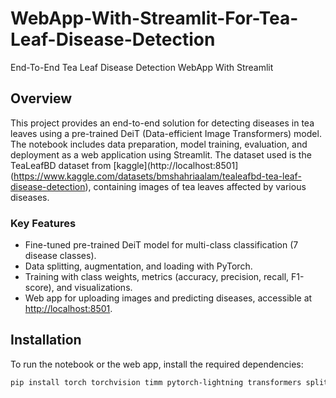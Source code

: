 # WebApp-With-Streamlit-For-Tea-Leaf-Disease-Detection
End-To-End Tea Leaf Disease Detection WebApp With Streamlit


## Overview
This project provides an end-to-end solution for detecting diseases in tea leaves using a pre-trained DeiT (Data-efficient Image Transformers) model. The notebook includes data preparation, model training, evaluation, and deployment as a web application using Streamlit. The dataset used is the TeaLeafBD dataset from [kaggle](http://localhost:8501](https://www.kaggle.com/datasets/bmshahriaalam/tealeafbd-tea-leaf-disease-detection), containing images of tea leaves affected by various diseases.

### Key Features
- Fine-tuned pre-trained DeiT model for multi-class classification (7 disease classes).
- Data splitting, augmentation, and loading with PyTorch.
- Training with class weights, metrics (accuracy, precision, recall, F1-score), and visualizations.
- Web app for uploading images and predicting diseases, accessible at [http://localhost:8501](http://localhost:8501).

## Installation
To run the notebook or the web app, install the required dependencies:

```bash
pip install torch torchvision timm pytorch-lightning transformers split-folders matplotlib seaborn scikit-learn streamlit

